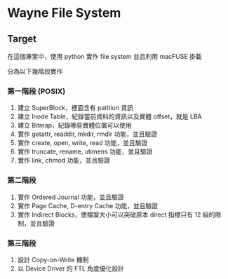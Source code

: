 # Wayne File System

## Target

在這個專案中，使用 python 實作 file system 並且利用 macFUSE 掛載

分為以下幾階段實作

### 第一階段 (POSIX)
1. 建立 SuperBlock，裡面含有 patition 資訊
2. 建立 Inode Table，紀錄當前資料的資訊以及實體 offset，就是 LBA
3. 建立 Bitmap，紀錄哪些實體位置可以使用
4. 實作 getattr, readdir, mkdir, rmdir 功能，並且驗證
5. 實作 create, open, write, read 功能，並且驗證
6. 實作 truncate, rename, utimens 功能，並且驗證
7. 實作 link, chmod 功能，並且驗證

### 第二階段 
1. 實作 Ordered Journal 功能，並且驗證
2. 實作 Page Cache, D-entry Cache 功能，並且驗證
3. 實作 Indirect Blocks，使檔案大小可以突破原本 direct 指標只有 12 組的限制，並且驗證

### 第三階段
1. 設計 Copy-on-Write 機制
2. 以 Device Driver 的 FTL 角度優化設計

